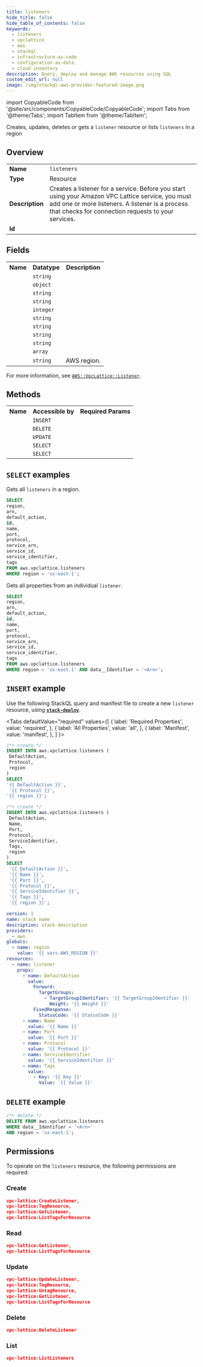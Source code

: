 ```yaml
---
title: listeners
hide_title: false
hide_table_of_contents: false
keywords:
  - listeners
  - vpclattice
  - aws
  - stackql
  - infrastructure-as-code
  - configuration-as-data
  - cloud inventory
description: Query, deploy and manage AWS resources using SQL
custom_edit_url: null
image: /img/stackql-aws-provider-featured-image.png
---
```


import CopyableCode from '@site/src/components/CopyableCode/CopyableCode';
import Tabs from '@theme/Tabs';
import TabItem from '@theme/TabItem';

Creates, updates, deletes or gets a <code>listener</code> resource or lists <code>listeners</code> in a region

## Overview
<table>
<tbody>
<tr><td><b>Name</b></td><td><code>listeners</code></td></tr>
<tr><td><b>Type</b></td><td>Resource</td></tr>
<tr><td><b>Description</b></td><td>Creates a listener for a service. Before you start using your Amazon VPC Lattice service, you must add one or more listeners. A listener is a process that checks for connection requests to your services.</td></tr>
<tr><td><b>Id</b></td><td><CopyableCode code="aws.vpclattice.listeners" /></td></tr>
</tbody>
</table>

## Fields
<table>
<tbody>
<tr><th>Name</th><th>Datatype</th><th>Description</th></tr><tr><td><CopyableCode code="arn" /></td><td><code>string</code></td><td></td></tr>
<tr><td><CopyableCode code="default_action" /></td><td><code>object</code></td><td></td></tr>
<tr><td><CopyableCode code="id" /></td><td><code>string</code></td><td></td></tr>
<tr><td><CopyableCode code="name" /></td><td><code>string</code></td><td></td></tr>
<tr><td><CopyableCode code="port" /></td><td><code>integer</code></td><td></td></tr>
<tr><td><CopyableCode code="protocol" /></td><td><code>string</code></td><td></td></tr>
<tr><td><CopyableCode code="service_arn" /></td><td><code>string</code></td><td></td></tr>
<tr><td><CopyableCode code="service_id" /></td><td><code>string</code></td><td></td></tr>
<tr><td><CopyableCode code="service_identifier" /></td><td><code>string</code></td><td></td></tr>
<tr><td><CopyableCode code="tags" /></td><td><code>array</code></td><td></td></tr>
<tr><td><CopyableCode code="region" /></td><td><code>string</code></td><td>AWS region.</td></tr>
</tbody>
</table>

For more information, see <a href="https://docs.aws.amazon.com/AWSCloudFormation/latest/UserGuide/aws-resource-vpclattice-listener.html"><code>AWS::VpcLattice::Listener</code></a>.

## Methods

<table>
<tbody>
  <tr>
    <th>Name</th>
    <th>Accessible by</th>
    <th>Required Params</th>
  </tr>
  <tr>
    <td><CopyableCode code="create_resource" /></td>
    <td><code>INSERT</code></td>
    <td><CopyableCode code="DefaultAction, Protocol, region" /></td>
  </tr>
  <tr>
    <td><CopyableCode code="delete_resource" /></td>
    <td><code>DELETE</code></td>
    <td><CopyableCode code="data__Identifier, region" /></td>
  </tr>
  <tr>
    <td><CopyableCode code="update_resource" /></td>
    <td><code>UPDATE</code></td>
    <td><CopyableCode code="data__Identifier, data__PatchDocument, region" /></td>
  </tr>
  <tr>
    <td><CopyableCode code="list_resources" /></td>
    <td><code>SELECT</code></td>
    <td><CopyableCode code="region" /></td>
  </tr>
  <tr>
    <td><CopyableCode code="get_resource" /></td>
    <td><code>SELECT</code></td>
    <td><CopyableCode code="data__Identifier, region" /></td>
  </tr>
</tbody>
</table>

## `SELECT` examples
Gets all <code>listeners</code> in a region.
```sql
SELECT
region,
arn,
default_action,
id,
name,
port,
protocol,
service_arn,
service_id,
service_identifier,
tags
FROM aws.vpclattice.listeners
WHERE region = 'us-east-1';
```
Gets all properties from an individual <code>listener</code>.
```sql
SELECT
region,
arn,
default_action,
id,
name,
port,
protocol,
service_arn,
service_id,
service_identifier,
tags
FROM aws.vpclattice.listeners
WHERE region = 'us-east-1' AND data__Identifier = '<Arn>';
```

## `INSERT` example

Use the following StackQL query and manifest file to create a new <code>listener</code> resource, using [__`stack-deploy`__](https://pypi.org/project/stack-deploy/).

<Tabs
    defaultValue="required"
    values={[
      { label: 'Required Properties', value: 'required', },
      { label: 'All Properties', value: 'all', },
      { label: 'Manifest', value: 'manifest', },
    ]
}>
<TabItem value="required">

```sql
/*+ create */
INSERT INTO aws.vpclattice.listeners (
 DefaultAction,
 Protocol,
 region
)
SELECT 
'{{ DefaultAction }}',
 '{{ Protocol }}',
'{{ region }}';
```
</TabItem>
<TabItem value="all">

```sql
/*+ create */
INSERT INTO aws.vpclattice.listeners (
 DefaultAction,
 Name,
 Port,
 Protocol,
 ServiceIdentifier,
 Tags,
 region
)
SELECT 
 '{{ DefaultAction }}',
 '{{ Name }}',
 '{{ Port }}',
 '{{ Protocol }}',
 '{{ ServiceIdentifier }}',
 '{{ Tags }}',
 '{{ region }}';
```
</TabItem>
<TabItem value="manifest">

```yaml
version: 1
name: stack name
description: stack description
providers:
  - aws
globals:
  - name: region
    value: '{{ vars.AWS_REGION }}'
resources:
  - name: listener
    props:
      - name: DefaultAction
        value:
          Forward:
            TargetGroups:
              - TargetGroupIdentifier: '{{ TargetGroupIdentifier }}'
                Weight: '{{ Weight }}'
          FixedResponse:
            StatusCode: '{{ StatusCode }}'
      - name: Name
        value: '{{ Name }}'
      - name: Port
        value: '{{ Port }}'
      - name: Protocol
        value: '{{ Protocol }}'
      - name: ServiceIdentifier
        value: '{{ ServiceIdentifier }}'
      - name: Tags
        value:
          - Key: '{{ Key }}'
            Value: '{{ Value }}'

```
</TabItem>
</Tabs>

## `DELETE` example

```sql
/*+ delete */
DELETE FROM aws.vpclattice.listeners
WHERE data__Identifier = '<Arn>'
AND region = 'us-east-1';
```

## Permissions

To operate on the <code>listeners</code> resource, the following permissions are required:

### Create
```json
vpc-lattice:CreateListener,
vpc-lattice:TagResource,
vpc-lattice:GetListener,
vpc-lattice:ListTagsForResource
```

### Read
```json
vpc-lattice:GetListener,
vpc-lattice:ListTagsForResource
```

### Update
```json
vpc-lattice:UpdateListener,
vpc-lattice:TagResource,
vpc-lattice:UntagResource,
vpc-lattice:GetListener,
vpc-lattice:ListTagsForResource
```

### Delete
```json
vpc-lattice:DeleteListener
```

### List
```json
vpc-lattice:ListListeners
```
